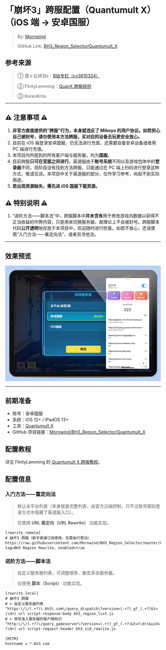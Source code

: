 # 「崩坏3」跨服配置（Quantumult X）（iOS 端 → 安卓国服）
 > By: [Mornwind](https://blog.mornwind.cc)
 > 
 > GitHub Link: [BH3_Region_Selector/Quantumult_X](https://github.com/Mornwind/BH3_Region_Selector/tree/master/Quantumult_X)

## 参考来源
 > ① 霞ヶ丘詩羽x：[B站专栏（cv3610324）](https://www.bilibili.com/read/cv3610324)
 > 
 > ② FlintyLemming：[QuanX 跨服规则](https://git.flinty.moe/root/BH3_Region_Selector)
 > 
 > ③ KorenKrita

---

## ⚠️ 注意事项 ⚠️
1. **非官方直接提供的“跨服”行为，本身就违反了 Mihoyo 的用户协议。如若担心自己被封号，请勿使用本方法跨服，买对应的设备去玩更安全放心。**
2. 目前在 iOS 端登录安卓国服，仍无法进行充值，还需要自备安卓设备或者用 PC 端进行充值。
3. 本项目内所提到的所有客户端与服务器，均为**国服**。
4. 目前跨服**只可在官服之间进行**。渠道服由于**账号系统**不同以及游戏包体中的**登录器**不同，现阶段没有找到方法跨服，只能通过在 PC 端上扫码进行登录这种方式，敬请见谅。本项目中关于渠道服的部分，仅作学习参考，尚起不到实际用途。
5. **若出现资源缺失，需先进 iOS 国服下载资源。**

## ⚠️ 特别说明 ⚠️
1. “进阶方法——脚本法”中，跨服脚本中**并未含有**用于修改游戏内数据以获得不正当收益的作弊内容，只是用来切换服务器，故理论上不会被封号。跨服脚本代码**公开透明**地存放于本项目中，欢迎随时进行检查。如若不放心，还请使用“入门方法——重定向法”，或者另寻他法。

---

## 效果预览
![使用 Quantumult X 跨服](/Quantumult_X/Quantumult_X_Preview.jpg)

---

## 前期准备
- 账号：安卓国服
- 系统：iOS 12+ / iPadOS 13+
- 工具：[Quantumult X](https://apps.apple.com/app/id1443988620)
- GitHub 项目链接：[Mornwind/BH3_Region_Selector/Quantumult_X](/Quantumult_X)

## 配置教程
详见 FlintyLemming 的 [Quantumult X 跨服教程](https://git.flinty.moe/root/BH3_Region_Selector/-/blob/master/README.md)。

## 配置信息
### 入门方法——重定向法
 > 默认全平台列表（本身就是完整列表，由官方云端控制，只不过账号密码登录方式中隐藏了渠道服入口）。
 > 
 > 仅使用 **URL 重定向（URL Rewrite）** 功能实现。

```
[rewrite_remote]
# 崩坏3 跨服（新手直接订阅使用，无需自行更动）
https://raw.githubusercontent.com/Mornwind/BH3_Region_Selector/master/Quantumult_X/bh3_region_rewrite.conf, tag=BH3 Region Rewrite, enabled=true
```

### 进阶方法——脚本法
 > 自定义服务器列表，可调整顺序、删去多余服务器。
 > 
 > 仅使用 **脚本（Script）** 功能实现。

```
[rewrite_local]
# 崩坏3 跨服
# > 自定义服务器列表
^https:\/\/(.+?)\.bh3\.com\/query_dispatch\?version=(.+?)_gf_(.+?)&t=(\d+) url script-response-body bh3_region_list.js
# > 改写连入服务器的客户端标识
^http:\/\/(.+?)\/query_gameserver\?version=(.+?)_gf_(.+?)&t=(\d+)&uid=(\d+) url script-request-header bh3_vid_rewrite.js

[MITM]
hostname = *.bh3.com
```
